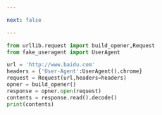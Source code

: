 ```yaml
---

next: false

---
```




<BlogInfo id="1086" title="10.opener的使用" author="白日梦想猿" pv=0 read_times=0 pre_cost_time="0分15秒" category="爬虫学习" tag_list="['爬虫学习']" create_time="2020.05.31 09:57:33" update_time="2020.05.31 12:30:26" />

```python
from urllib.request import build_opener,Request
from fake_useragent import UserAgent

url = 'http://www.baidu.com'
headers = {'User-Agent':UserAgent().chrome}
request = Request(url,headers=headers)
opner = build_opener()
response = opner.open(request)
contents = response.read().decode()
print(contents)
```



<ActionBox />
